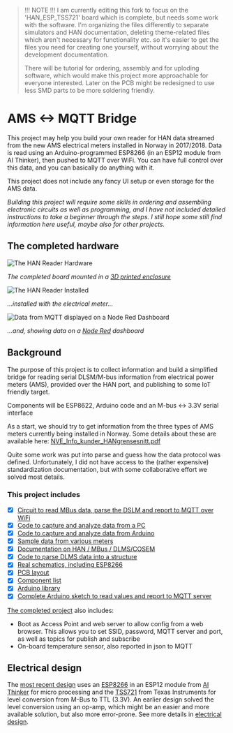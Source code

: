 >!!! NOTE !!!
>I am currently editing this fork to focus on the 'HAN_ESP_TSS721' board which is complete, but needs some work with the software. 
>I'm organizing the files differently to separate simulators and HAN documentation, deleting theme-related files which aren't necessary for functionality etc. so it's easier to get the files you need for creating one yourself, without worrying about the development documentation.
>
>There will be tutorial for ordering, assembly and for uploding software, which would make this project more approachable for everyone interested. 
>Later on the PCB might be redesigned to use less SMD parts to be more soldering friendly. 

# AMS <-> MQTT Bridge
 This project may help you build your own reader for HAN data streamed from the new AMS electrical meters installed in Norway in 2017/2018. Data is read using an Arduino-programmed ESP8266 (in an ESP12 module from AI Thinker), then pushed to MQTT over WiFi. You can have full control over this data, and you can basically do anything with it. 

 This project does not include any fancy UI setup or even storage for the AMS data.

 *Building this project will require some skills in ordering and assembling  electronic circuits as well as programming, and I have not included detailed instructions to take a beginner through the steps. I still hope some still find information here useful, maybe also for other projects.*

## The completed hardware
![The HAN Reader Hardware](./Electrical/HAN_ESP_TSS721/images/HanReaderInEnclosure.PNG)

*The completed board mounted in a [3D printed enclosure](/Electrical/HAN_ESP_TSS721/enclosure)*

![The HAN Reader Installed](./Electrical/HAN_ESP_TSS721/images/HanReaderConnected.PNG)

*...installed with the electrical meter...*

![Data from MQTT displayed on a Node Red Dashboard](./logo/NodeRedScreen.PNG)

*...and, showing data on a [Node Red](https://nodered.org/) dashboard*


## Background
The purpose of this project is to collect information and build a simplified bridge for reading serial DLSM/M-bus information from electrical power meters (AMS), provided over the HAN port, and publishing to some IoT friendly target.

Components will be ESP8622, Arduino code and an M-bus <-> 3.3V serial interface

As a start, we should try to get information from the three types of AMS meters currently being installed in Norway. Some details about these are available here: [NVE_Info_kunder_HANgrensesnitt.pdf](Documentation/NVE_Info_kunder_HANgrensesnitt.pdf)

Quite some work was put into parse and guess how the data protocol was defined. Unfortunately, I did not have access to the (rather expensive) standardization documentation, but with some collaborative effort we solved most details.

### This project includes

- [X] [Circuit to read MBus data, parse the DSLM and report to MQTT over WiFi](/Electrical/HAN_ESP_TSS721)
- [X] [Code to capture and analyze data from a PC](./Code/HanDebugger)
- [X] [Code to capture and analyze data from Arduino](./Code/ESPDebugger)
- [X] [Sample data from various meters](./Samples)
- [X] [Documentation on HAN / MBus / DLMS/COSEM](./Documentation)
- [X] [Code to parse DLMS data into a structure](./Code/Arduino/HanReader/src)
- [X] [Real schematics, including ESP8266](./Electrical/HAN_ESP_TSS721#schematics)
- [X] [PCB layout](./Electrical/HAN_ESP_TSS721#pcb)
- [X] [Component list](./Electrical/HAN_ESP_TSS721#componenet-list)
- [X] [Arduino library](./Code/Arduino)
- [X] [Complete Arduino sketch to read values and report to MQTT server](./Code/Arduino/AmsToMqttBridge)

[The completed project](./Code/Arduino/AmsToMqttBridge) also includes:

- Boot as Access Point and web server to allow config from a web browser. This allows you to set SSID, password, MQTT server and port, as well as topics for publish and subscribe
- On-board temperature sensor, also reported in json to MQTT

## Electrical design

The [most recent design](/Electrical/HAN_ESP_TSS721) uses an [ESP8266](http://esp8266.net/) in an ESP12 module from [AI Thinker](https://www.ai-thinker.com) for micro processing and the [TSS721](http://www.ti.com/product/TSS721A) from Texas Instruments for level conversion from M-Bus to TTL (3.3V). An earlier design solved the level conversion using an op-amp, which might be an easier and more available solution, but also more error-prone. See more details in [electrical design](./Electrical).
